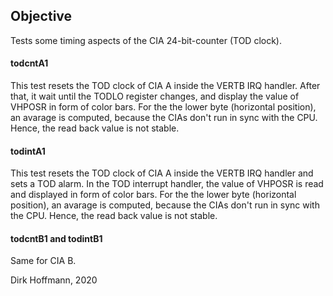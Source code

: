 ## Objective

Tests some timing aspects of the CIA 24-bit-counter (TOD clock).


#### todcntA1

This test resets the TOD clock of CIA A inside the VERTB IRQ handler. After that, it wait until the TODLO register changes, and display the value of VHPOSR in form of color bars. For the the lower byte (horizontal position), an avarage is computed, because the CIAs don't run in sync with the CPU. Hence, the read back value is not stable. 

#### todintA1

This test resets the TOD clock of CIA A inside the VERTB IRQ handler and sets a TOD alarm. In the TOD interrupt handler, the value of VHPOSR is read and displayed in form of color bars. For the the lower byte (horizontal position), an avarage is computed, because the CIAs don't run in sync with the CPU. Hence, the read back value is not stable. 

#### todcntB1 and todintB1

Same for CIA B.


Dirk Hoffmann, 2020

